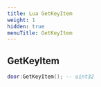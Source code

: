 ```yaml
---
title: Lua GetKeyItem
weight: 1
hidden: true
menuTitle: GetKeyItem
---
```

## GetKeyItem
```lua
door:GetKeyItem(); -- uint32
```